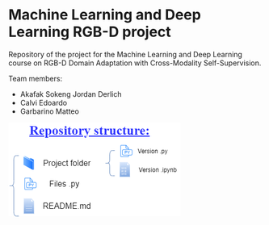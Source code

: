 # Machine Learning and Deep Learning RGB-D project
Repository of the project for the Machine Learning and Deep Learning course on RGB-D Domain Adaptation with Cross-Modality Self-Supervision.

Team members:
*   Akafak Sokeng Jordan Derlich
*   Calvi Edoardo
*   Garbarino Matteo

![Diagram](diagram.png)

